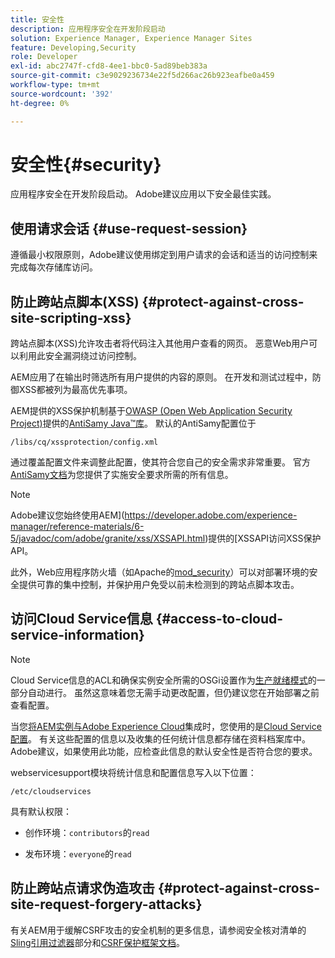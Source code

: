 ```yaml
---
title: 安全性
description: 应用程序安全在开发阶段启动
solution: Experience Manager, Experience Manager Sites
feature: Developing,Security
role: Developer
exl-id: abc2747f-cfd8-4ee1-bbc0-5ad89beb383a
source-git-commit: c3e9029236734e22f5d266ac26b923eafbe0a459
workflow-type: tm+mt
source-wordcount: '392'
ht-degree: 0%

---
```


# 安全性{#security}

应用程序安全在开发阶段启动。 Adobe建议应用以下安全最佳实践。

## 使用请求会话 {#use-request-session}

遵循最小权限原则，Adobe建议使用绑定到用户请求的会话和适当的访问控制来完成每次存储库访问。

## 防止跨站点脚本(XSS) {#protect-against-cross-site-scripting-xss}

跨站点脚本(XSS)允许攻击者将代码注入其他用户查看的网页。 恶意Web用户可以利用此安全漏洞绕过访问控制。

AEM应用了在输出时筛选所有用户提供的内容的原则。 在开发和测试过程中，防御XSS都被列为最高优先事项。

AEM提供的XSS保护机制基于[OWASP (Open Web Application Security Project)](https://owasp.org/)提供的[AntiSamy Java™库](https://wiki.owasp.org/index.php/Category:OWASP_AntiSamy_Project)。 默认的AntiSamy配置位于

`/libs/cq/xssprotection/config.xml`

通过覆盖配置文件来调整此配置，使其符合您自己的安全需求非常重要。 官方[AntiSamy文档](https://wiki.owasp.org/index.php/Category:OWASP_AntiSamy_Project)为您提供了实施安全要求所需的所有信息。

>[!NOTE]
>
>Adobe建议您始终使用AEM](https://developer.adobe.com/experience-manager/reference-materials/6-5/javadoc/com/adobe/granite/xss/XSSAPI.html)提供的[XSSAPI访问XSS保护API。

此外，Web应用程序防火墙（如Apache的[mod_security](https://www.modsecurity.org)）可以对部署环境的安全提供可靠的集中控制，并保护用户免受以前未检测到的跨站点脚本攻击。

## 访问Cloud Service信息 {#access-to-cloud-service-information}

>[!NOTE]
>
>Cloud Service信息的ACL和确保实例安全所需的OSGi设置作为[生产就绪模式](/help/sites-administering/production-ready.md)的一部分自动进行。 虽然这意味着您无需手动更改配置，但仍建议您在开始部署之前查看配置。

当您[将AEM实例与Adobe Experience Cloud](/help/sites-administering/marketing-cloud.md)集成时，您使用的是[Cloud Service配置](/help/sites-developing/extending-cloud-config.md)。 有关这些配置的信息以及收集的任何统计信息都存储在资料档案库中。 Adobe建议，如果使用此功能，应检查此信息的默认安全性是否符合您的要求。

webservicesupport模块将统计信息和配置信息写入以下位置：

`/etc/cloudservices`

具有默认权限：

* 创作环境：`contributors`的`read`

* 发布环境：`everyone`的`read`

## 防止跨站点请求伪造攻击 {#protect-against-cross-site-request-forgery-attacks}

有关AEM用于缓解CSRF攻击的安全机制的更多信息，请参阅安全核对清单的[Sling引用过滤器](/help/sites-administering/security-checklist.md#protect-against-cross-site-request-forgery)部分和[CSRF保护框架文档](/help/sites-developing/csrf-protection.md)。
